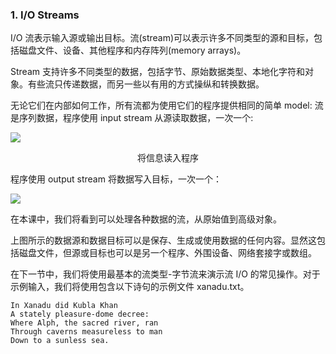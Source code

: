 ### 1. I/O Streams

I/O 流表示输入源或输出目标。流(stream)可以表示许多不同类型的源和目标，包括磁盘文件、设备、其他程序和内存阵列(memory arrays)。

Stream 支持许多不同类型的数据，包括字节、原始数据类型、本地化字符和对象。有些流只传递数据，而另一些以有用的方式操纵和转换数据。

无论它们在内部如何工作，所有流都为使用它们的程序提供相同的简单 model: 流是序列数据，程序使用 input stream 从源读取数据，一次一个:

![](https://docs.oracle.com/javase/tutorial/figures/essential/io-ins.gif)

<center>将信息读入程序</center>

程序使用 output stream 将数据写入目标，一次一个：

![](https://docs.oracle.com/javase/tutorial/figures/essential/io-outs.gif)

在本课中，我们将看到可以处理各种数据的流，从原始值到高级对象。

上图所示的数据源和数据目标可以是保存、生成或使用数据的任何内容。显然这包括磁盘文件，但源或目标也可以是另一个程序、外围设备、网络套接字或数组。

在下一节中，我们将使用最基本的流类型-字节流来演示流 I/O 的常见操作。对于示例输入，我们将使用包含以下诗句的示例文件 xanadu.txt。

```
In Xanadu did Kubla Khan
A stately pleasure-dome decree:
Where Alph, the sacred river, ran
Through caverns measureless to man
Down to a sunless sea.
```
